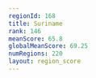 ```yaml
---
regionId: 168
title: Suriname
rank: 146
meanScore: 65.8
globalMeanScore: 69.25
numRegions: 220
layout: region_score
---
```

